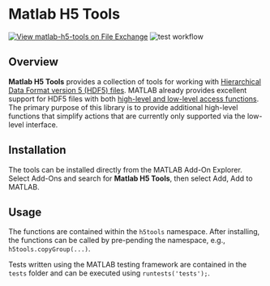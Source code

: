 # Matlab H5 Tools

[![View matlab-h5-tools on File Exchange](https://www.mathworks.com/matlabcentral/images/matlab-file-exchange.svg)](https://uk.mathworks.com/matlabcentral/fileexchange/129974-matlab-h5-tools) ![test workflow](https://github.com/btreeby/matlab-h5-tools/actions/workflows/main.yml/badge.svg)

## Overview

**Matlab H5 Tools** provides a collection of tools for working with [Hierarchical Data Format version 5 (HDF5) files](https://www.hdfgroup.org/solutions/hdf5/). MATLAB already provides excellent support for HDF5 files with both [high-level and low-level access functions](https://uk.mathworks.com/help/matlab/hdf5-files.html). The primary purpose of this library is to provide additional high-level functions that simplify actions that are currently only supported via the low-level interface.

## Installation

The tools can be installed directly from the MATLAB Add-On Explorer. Select Add-Ons and search for **Matlab H5 Tools**, then select Add, Add to MATLAB.

## Usage

The functions are contained within the `h5tools` namespace. After installing, the functions can be called by pre-pending the namespace, e.g., `h5tools.copyGroup(...)`.

Tests written using the MATLAB testing framework are contained in the `tests` folder and can be executed using `runtests('tests');`.

